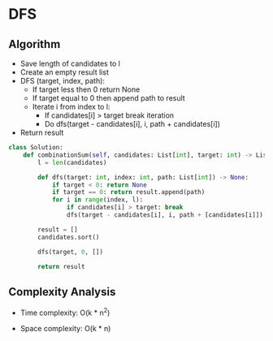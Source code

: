 # DFS

## Algorithm

* Save length of candidates to l
* Create an empty result list
* DFS (target, index, path):
    * If target less then 0 return None
    * If target equal to 0 then append path to result
    * Iterate i from index to l:
        * If candidates[i] > target break iteration
        * Do dfs(target - candidates[i], i, path + candidates[i])
* Return result

```python
class Solution:
    def combinationSum(self, candidates: List[int], target: int) -> List[List[int]]:
        l = len(candidates)

        def dfs(target: int, index: int, path: List[int]) -> None:
            if target < 0: return None
            if target == 0: return result.append(path)
            for i in range(index, l):
                if candidates[i] > target: break
                dfs(target - candidates[i], i, path + [candidates[i]])

        result = []
        candidates.sort()

        dfs(target, 0, [])

        return result
```

## Complexity Analysis

* Time complexity: O(k * n<sup>2</sup>)

* Space complexity: O(k * n)